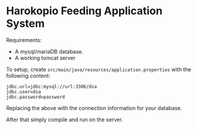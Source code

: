 # Harokopio Feeding Application System

Requirements:
* A mysql/mariaDB database.
* A working tomcat server


To setup, create `src/main/java/resources/application.properties` with the following content:
```properties
jdbc.url=jdbc:mysql://url:3306/dsa
jdbc.user=dsa
jdbc.password=password
```
Replacing the above with the connection information for your database.

After that simply compile and run on the server.